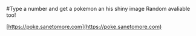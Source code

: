 #Type a number and get a pokemon an his shiny image
Random avaliable too! 

[https://poke.sanetomore.com](https://poke.sanetomore.com)

